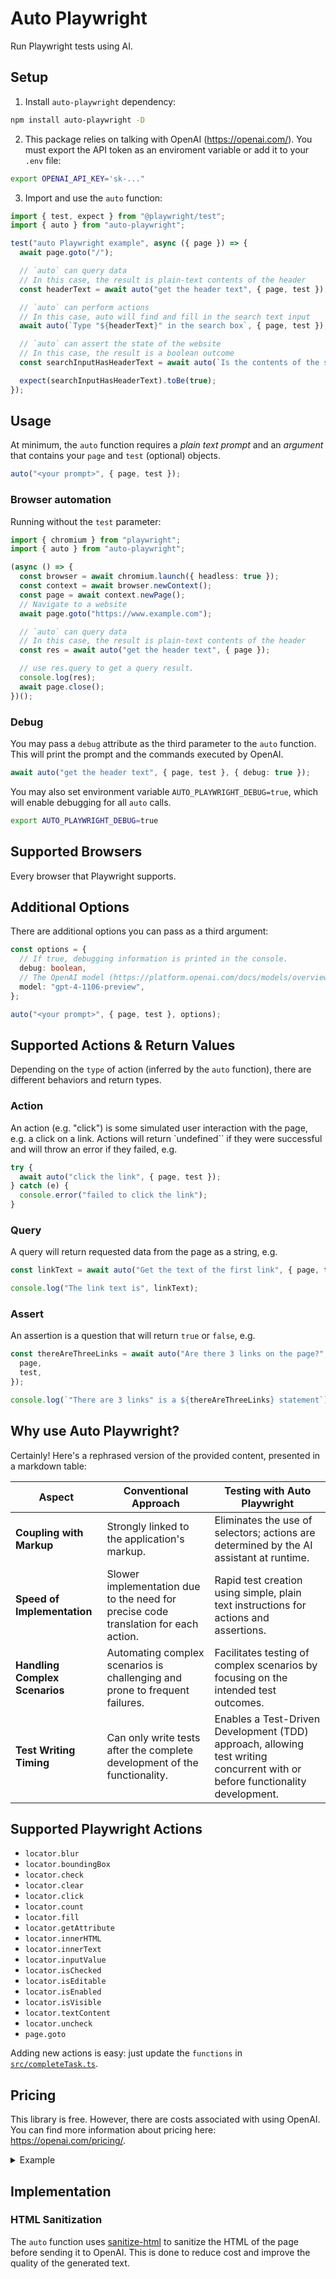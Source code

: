 # Auto Playwright

Run Playwright tests using AI.

## Setup

1. Install `auto-playwright` dependency:

```bash
npm install auto-playwright -D
```

2. This package relies on talking with OpenAI (https://openai.com/). You must export the API token as an enviroment variable or add it to your `.env` file:

```bash
export OPENAI_API_KEY='sk-..."
```

3. Import and use the `auto` function:

```ts
import { test, expect } from "@playwright/test";
import { auto } from "auto-playwright";

test("auto Playwright example", async ({ page }) => {
  await page.goto("/");

  // `auto` can query data
  // In this case, the result is plain-text contents of the header
  const headerText = await auto("get the header text", { page, test });

  // `auto` can perform actions
  // In this case, auto will find and fill in the search text input
  await auto(`Type "${headerText}" in the search box`, { page, test });

  // `auto` can assert the state of the website
  // In this case, the result is a boolean outcome
  const searchInputHasHeaderText = await auto(`Is the contents of the search box equal to "${headerText}"?`, { page, test });

  expect(searchInputHasHeaderText).toBe(true);
});
```

## Usage

At minimum, the `auto` function requires a _plain text prompt_ and an _argument_ that contains your `page` and `test` (optional) objects.

```ts
auto("<your prompt>", { page, test });
```

### Browser automation

Running without the `test` parameter:

```ts
import { chromium } from "playwright";
import { auto } from "auto-playwright";

(async () => {
  const browser = await chromium.launch({ headless: true });
  const context = await browser.newContext();
  const page = await context.newPage();
  // Navigate to a website
  await page.goto("https://www.example.com");

  // `auto` can query data
  // In this case, the result is plain-text contents of the header
  const res = await auto("get the header text", { page });

  // use res.query to get a query result.
  console.log(res);
  await page.close();
})();
```

### Debug

You may pass a `debug` attribute as the third parameter to the `auto` function. This will print the prompt and the commands executed by OpenAI.

```ts
await auto("get the header text", { page, test }, { debug: true });
```

You may also set environment variable `AUTO_PLAYWRIGHT_DEBUG=true`, which will enable debugging for all `auto` calls.

```bash
export AUTO_PLAYWRIGHT_DEBUG=true
```

## Supported Browsers

Every browser that Playwright supports.

## Additional Options

There are additional options you can pass as a third argument:

```ts
const options = {
  // If true, debugging information is printed in the console.
  debug: boolean,
  // The OpenAI model (https://platform.openai.com/docs/models/overview)
  model: "gpt-4-1106-preview",
};

auto("<your prompt>", { page, test }, options);
```

## Supported Actions & Return Values

Depending on the `type` of action (inferred by the `auto` function), there are different behaviors and return types.

### Action

An action (e.g. "click") is some simulated user interaction with the page, e.g. a click on a link. Actions will return `undefined`` if they were successful and will throw an error if they failed, e.g.

```ts
try {
  await auto("click the link", { page, test });
} catch (e) {
  console.error("failed to click the link");
}
```

### Query

A query will return requested data from the page as a string, e.g.

```ts
const linkText = await auto("Get the text of the first link", { page, test });

console.log("The link text is", linkText);
```

### Assert

An assertion is a question that will return `true` or `false`, e.g.

```ts
const thereAreThreeLinks = await auto("Are there 3 links on the page?", {
  page,
  test,
});

console.log(`"There are 3 links" is a ${thereAreThreeLinks} statement`);
```

## Why use Auto Playwright?

Certainly! Here's a rephrased version of the provided content, presented in a markdown table:

| Aspect                         | Conventional Approach                                                               | Testing with Auto Playwright                                                                                                 |
| ------------------------------ | ----------------------------------------------------------------------------------- | ---------------------------------------------------------------------------------------------------------------------------- |
| **Coupling with Markup**       | Strongly linked to the application's markup.                                        | Eliminates the use of selectors; actions are determined by the AI assistant at runtime.                                      |
| **Speed of Implementation**    | Slower implementation due to the need for precise code translation for each action. | Rapid test creation using simple, plain text instructions for actions and assertions.                                        |
| **Handling Complex Scenarios** | Automating complex scenarios is challenging and prone to frequent failures.         | Facilitates testing of complex scenarios by focusing on the intended test outcomes.                                          |
| **Test Writing Timing**        | Can only write tests after the complete development of the functionality.           | Enables a Test-Driven Development (TDD) approach, allowing test writing concurrent with or before functionality development. |

## Supported Playwright Actions

- `locator.blur`
- `locator.boundingBox`
- `locator.check`
- `locator.clear`
- `locator.click`
- `locator.count`
- `locator.fill`
- `locator.getAttribute`
- `locator.innerHTML`
- `locator.innerText`
- `locator.inputValue`
- `locator.isChecked`
- `locator.isEditable`
- `locator.isEnabled`
- `locator.isVisible`
- `locator.textContent`
- `locator.uncheck`
- `page.goto`

Adding new actions is easy: just update the `functions` in [`src/completeTask.ts`](src/completeTask.ts).

## Pricing

This library is free. However, there are costs associated with using OpenAI. You can find more information about pricing here: https://openai.com/pricing/.

<details>
  <summary>Example</summary>

Using https://ray.run/ as an example, the cost of running a test step is approximately $0.01 using GPT-4 Turbo (and $0.001 using GPT-3.5 Turbo).

The low cost is in part because `auto-playwright` uses HTML sanitization to reduce the payload size, e.g. What follows is the payload that would be submitted for https://ray.run/.

Naturally, the price will vary dramatically depending on the payload.

```html
<div class="cYdhWw dKnOgO geGbZz bGoBgk jkEels">
  <div class="kSmiQp fPSBzf bnYmbW dXscgu xJzwH jTWvec gzBMzy">
    <h1 class="fwYeZS fwlORb pdjVK bccLBY fsAQjR fyszFl WNJim fzozfU">
      Learn Playwright
    </h1>
    <h2 class="cakMWc ptfck bBmAxp hSiiri xJzwS gnfYng jTWvec fzozfU">
      Resources for learning end-to-end testing using Playwright automation
      framework
    </h2>
    <div
      class="bLTbYS gvHvKe cHEBuD ddgODW jsxhGC kdTEUJ ilCTXp iQHbtH yuxBn ilIXfy gPeiPq ivcdqp isDTsq jyZWmS ivdkBK cERSkX hdAwi ezvbLT jNrAaV jsxhGJ fzozCb"
    ></div>
  </div>
  <div class="cYdhWw dpjphg cqUdSC fasMpP">
    <a
      class="gacSWM dCgFix conipm knkqUc bddCnd dTKJOB leOtqz hEzNkW fNBBKe jTWvec fIMbrO fzozfU group"
      href="/blog"
      ><div class="plfYl bccLBY hSiiri fNBpvX">Blog</div>
      <div class="jqqjPD fWDXZB pKTba bBmAxp hSiiri evbPEu">
        <p>Learn in depth subjects about end-to-end testing.</p>
      </div></a
    ><a
      class="gacSWM dCgFix conipm knkqUc bddCnd dTKJOB leOtqz hEzNkW fNBBKe jTWvec fIMbrO fzozfU group"
      href="/ask"
      ><div class="plfYl bccLBY hSiiri fNBpvX">Ask AI</div>
      <div class="jqqjPD fWDXZB pKTba bBmAxp hSiiri evbPEu">
        <p>Ask ChatGPT Playwright questions.</p>
      </div></a
    ><a
      class="gacSWM dCgFix conipm knkqUc bddCnd dTKJOB leOtqz hEzNkW fNBBKe jTWvec fIMbrO fzozfU group"
      href="/tools"
      ><div class="plfYl bccLBY hSiiri fNBpvX">Dev Tools</div>
      <div class="jqqjPD fWDXZB pKTba bBmAxp hSiiri evbPEu">
        <p>All-in-one toolbox for QA engineers.</p>
      </div></a
    ><a
      class="gacSWM dCgFix conipm knkqUc bddCnd dTKJOB leOtqz hEzNkW fNBBKe jTWvec fIMbrO fzozfU group"
      href="/jobs"
      ><div class="plfYl bccLBY hSiiri fNBpvX">QA Jobs</div>
      <div class="jqqjPD fWDXZB pKTba bBmAxp hSiiri evbPEu">
        <p>Handpicked QA and Automation opportunities.</p>
      </div></a
    ><a
      class="gacSWM dCgFix conipm knkqUc bddCnd dTKJOB leOtqz hEzNkW fNBBKe jTWvec fIMbrO fzozfU group"
      href="/questions"
      ><div class="plfYl bccLBY hSiiri fNBpvX">Questions</div>
      <div class="jqqjPD fWDXZB pKTba bBmAxp hSiiri evbPEu">
        <p>Ask AI answered questions about Playwright.</p>
      </div></a
    ><a
      class="gacSWM dCgFix conipm knkqUc bddCnd dTKJOB leOtqz hEzNkW fNBBKe jTWvec fIMbrO fzozfU group"
      href="/discord-forum"
      ><div class="plfYl bccLBY hSiiri fNBpvX">Discord Forum</div>
      <div class="jqqjPD fWDXZB pKTba bBmAxp hSiiri evbPEu">
        <p>Archive of Discord Forum posts about Playwright.</p>
      </div></a
    ><a
      class="gacSWM dCgFix conipm knkqUc bddCnd dTKJOB leOtqz hEzNkW fNBBKe jTWvec fIMbrO fzozfU group"
      href="/videos"
      ><div class="plfYl bccLBY hSiiri fNBpvX">Videos</div>
      <div class="jqqjPD fWDXZB pKTba bBmAxp hSiiri evbPEu">
        <p>Tutorials, conference talks, and release videos.</p>
      </div></a
    ><a
      class="gacSWM dCgFix conipm knkqUc bddCnd dTKJOB leOtqz hEzNkW fNBBKe jTWvec fIMbrO fzozfU group"
      href="/browser-extension"
      ><div class="plfYl bccLBY hSiiri fNBpvX">Browser Extension</div>
      <div class="jqqjPD fWDXZB pKTba bBmAxp hSiiri evbPEu">
        <p>GUI for generating Playwright locators.</p>
      </div></a
    ><a
      class="gacSWM dCgFix conipm knkqUc bddCnd dTKJOB leOtqz hEzNkW fNBBKe jTWvec fIMbrO fzozfU group"
      href="/wiki"
      ><div class="plfYl bccLBY hSiiri fNBpvX">QA Wiki</div>
      <div class="jqqjPD fWDXZB pKTba bBmAxp hSiiri evbPEu">
        <p>Definitions of common end-to-end testing terms.</p>
      </div></a
    >
  </div>
  <div
    class="kSmiQp fPSBzf pKTba eTDpsp legDhJ hSiiri hdaZLM jTWvec gzBMzy bGySga fzoybr"
  >
    <p class="dXhlDK leOtqz glpWRZ fNCcFz">
      Use <kbd class="bWhrAL XAzZz cakMWc bUyOMB bmOrOm fyszFl dTmriP">⌘</kbd> +
      <kbd>k</kbd> + "Tools" to quickly access all tools.
    </p>
  </div>
</div>
```

</details>

## Implementation

### HTML Sanitization

The `auto` function uses [sanitize-html](https://www.npmjs.com/package/sanitize-html) to sanitize the HTML of the page before sending it to OpenAI. This is done to reduce cost and improve the quality of the generated text.

